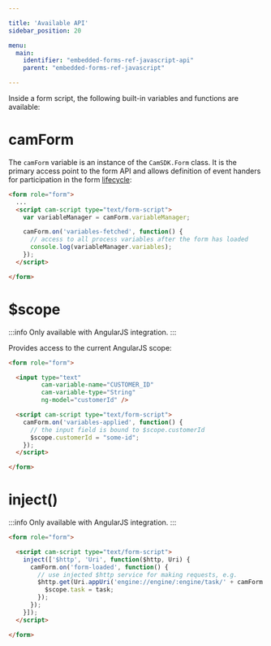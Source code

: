 ```yaml
---

title: 'Available API'
sidebar_position: 20

menu:
  main:
    identifier: "embedded-forms-ref-javascript-api"
    parent: "embedded-forms-ref-javascript"

---
```


Inside a form script, the following built-in variables and functions are available:


# camForm

The `camForm` variable is an instance of the `CamSDK.Form` class. It is the primary access point to
the form API and allows definition of event handers for participation in the form [lifecycle](../../../../reference/forms/embedded-forms/lifecycle.md):

```html
<form role="form">
  ...
  <script cam-script type="text/form-script">
    var variableManager = camForm.variableManager;

    camForm.on('variables-fetched', function() {
      // access to all process variables after the form has loaded
      console.log(variableManager.variables);
    });
  </script>

</form>
```


# $scope

:::info
Only available with AngularJS integration.
:::

Provides access to the current AngularJS scope:

```html
<form role="form">

  <input type="text"
         cam-variable-name="CUSTOMER_ID"
         cam-variable-type="String"
         ng-model="customerId" />

  <script cam-script type="text/form-script">
    camForm.on('variables-applied', function() {
      // the input field is bound to $scope.customerId
      $scope.customerId = "some-id";
    });
  </script>

</form>
```


# inject()

:::info
Only available with AngularJS integration.
:::

```html
<form role="form">

  <script cam-script type="text/form-script">
    inject(['$http', 'Uri', function($http, Uri) {
      camForm.on('form-loaded', function() {
        // use injected $http service for making requests, e.g.
        $http.get(Uri.appUri('engine://engine/:engine/task/' + camForm.taskId)).then(function(task) {
          $scope.task = task;
        });
      });
    }]);
  </script>

</form>

```
